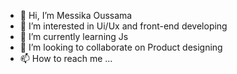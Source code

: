 - 👋 Hi, I’m Messika Oussama
- 👀 I’m interested in Ui/Ux and front-end developing
- 🌱 I’m currently learning Js
- 💞️ I’m looking to collaborate on Product designing
- 📫 How to reach me ...

<!---
MessikaO/MessikaO is a ✨ special ✨ repository because its `README.md` (this file) appears on your GitHub profile.
You can click the Preview link to take a look at your changes.
--->
